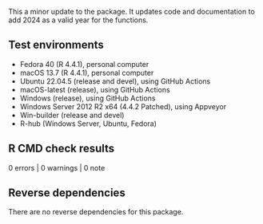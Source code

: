 This a minor update to the package. It updates code and documentation to add 2024 as a valid year for the functions.

## Test environments

* Fedora 40 (R 4.4.1), personal computer
* macOS 13.7 (R 4.4.1), personal computer
* Ubuntu 22.04.5 (release and devel), using GitHub Actions
* macOS-latest (release), using GitHub Actions
* Windows (release), using GitHub Actions
* Windows Server 2012 R2 x64 (4.4.2 Patched), using Appveyor
* Win-builder (release and devel)
* R-hub (Windows Server, Ubuntu, Fedora)

## R CMD check results

0 errors | 0 warnings | 0 note

## Reverse dependencies

There are no reverse dependencies for this package.
